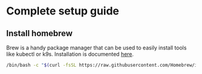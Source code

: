 # Complete setup guide

## Install homebrew

Brew is a handy package manager that can be used to easily install tools like kubectl or k9s. Installation is documented [here](https://brew.sh/).

```bash
/bin/bash -c "$(curl -fsSL https://raw.githubusercontent.com/Homebrew/install/HEAD/install.sh)"
```
